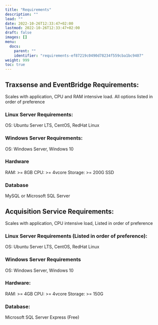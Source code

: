 ```yaml
---
title: "Requirements"
description: ""
lead: ""
date: 2022-10-26T12:33:47+02:00
lastmod: 2022-10-26T12:33:47+02:00
draft: false
images: []
menu:
  docs:
    parent: ""
    identifier: "requirements-ef87219c0490d78234f559cba1bc9407"
weight: 999
toc: true
---
```

## Traxsense and EventBridge Requirements:

Scales with application, CPU and RAM intensive load. All options listed in order of preference

### Linux Server Requirements:
OS: Ubuntu Server LTS, CentOS, RedHat Linux

### Windows Server Requirements:
OS: Windows Server, Windows 10

### Hardware
RAM: >= 8GB
CPU: >= 4vcore
Storage: >= 200G SSD

### Database
MySQL or Microsoft SQL Server

## Acquisition Service Requirements:
Scales with application, CPU intensive load, Listed in order of preference

### Linux Server Requirements (Listed in order of preference):
OS: Ubuntu Server LTS, CentOS, RedHat Linux

### Windows Server Requirements
OS: Windows Server, Windows 10

### Hardware:
RAM: >= 4GB
CPU: >= 4vcore
Storage: >= 150G

### Database:
Microsoft SQL Server Express (Free)
